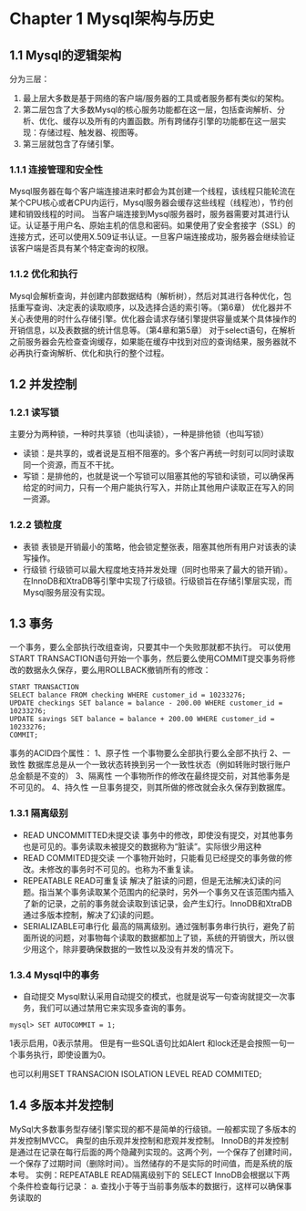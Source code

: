 # Chapter 1 Mysql架构与历史
## 1.1 Mysql的逻辑架构
分为三层：
1. 最上层大多数是基于网络的客户端/服务器的工具或者服务都有类似的架构。
2. 第二层包含了大多数Mysql的核心服务功能都在这一层，包括查询解析、分析、优化、缓存以及所有的内置函数。所有跨储存引擎的功能都在这一层实现：存储过程、触发器、视图等。
3. 第三层就包含了存储引擎。

### 1.1.1 连接管理和安全性
 Mysql服务器在每个客户端连接进来时都会为其创建一个线程，该线程只能轮流在某个CPU核心或者CPU内运行，Mysql服务器会缓存这些线程（线程池），节约创建和销毁线程的时间。
 当客户端连接到Mysql服务器时，服务器需要对其进行认证。认证基于用户名、原始主机的信息和密码。如果使用了安全套接字（SSL）的连接方式，还可以使用X.509证书认证。一旦客户端连接成功，服务器会继续验证该客户端是否具有某个特定查询的权限。

### 1.1.2 优化和执行
Mysql会解析查询，并创建内部数据结构（解析树），然后对其进行各种优化，包括重写查询、决定表的读取顺序，以及选择合适的索引等。（第6章）
优化器并不关心表使用的时什么存储引擎。优化器会请求存储引擎提供容量或某个具体操作的开销信息，以及表数据的统计信息等。（第4章和第5章）
对于select语句，在解析之前服务器会先检查查询缓存，如果能在缓存中找到对应的查询结果，服务器就不必再执行查询解析、优化和执行的整个过程。

## 1.2 并发控制
### 1.2.1 读写锁
主要分为两种锁，一种时共享锁（也叫读锁），一种是排他锁（也叫写锁）
- 读锁：是共享的，或者说是互相不阻塞的。多个客户再统一时刻可以同时读取同一个资源，而互不干扰。
- 写锁：是排他的，也就是说一个写锁可以阻塞其他的写锁和读锁，可以确保再给定的时间力，只有一个用户能执行写入，并防止其他用户读取正在写入的同一资源。

### 1.2.2 锁粒度
- 表锁
表锁是开销最小的策略，他会锁定整张表，阻塞其他所有用户对该表的读写操作。
- 行级锁
行级锁可以最大程度地支持并发处理（同时也带来了最大的锁开销）。在InnoDB和XtraDB等引擎中实现了行级锁。行级锁旨在存储引擎层实现，而Mysql服务层没有实现。

## 1.3 事务
一个事务，要么全部执行改组查询，只要其中一个失败那就都不执行。
可以使用START TRANSACTION语句开始一个事务，然后要么使用COMMIT提交事务将修改的数据永久保存，要么用ROLLBACK撤销所有的修改：
```
START TRANSACTION
SELECT balance FROM checking WHERE customer_id = 10233276;
UPDATE checkings SET balance = balance - 200.00 WHERE customer_id = 10233276;
UPDATE savings SET balance = balance + 200.00 WHERE customer_id = 10233276;
COMMIT;
```

事务的ACID四个属性：
1、原子性
一个事物要么全部执行要么全部不执行
2、一致性
数据库总是从一个一致状态转换到另一个一致性状态（例如转账时银行账户总金额是不变的）
3、隔离性
一个事物所作的修改在最终提交前，对其他事务是不可见的。
4、持久性
一旦事务提交，则其所做的修改就会永久保存到数据库。

### 1.3.1 隔离级别
- READ UNCOMMITTED未提交读
事务中的修改，即使没有提交，对其他事务也是可见的。事务读取未被提交的数据称为“脏读”。实际很少用这种
- READ COMMITED提交读
一个事物开始时，只能看见已经提交的事务做的修改。未修改的事务时不可见的。也称为不重复读。
- REPEATABLE READ可重复读
解决了脏读的问题，但是无法解决幻读的问题。指当某个事务读取某个范围内的纪录时，另外一个事务又在该范围内插入了新的记录，之前的事务就会读取到该记录，会产生幻行。InnoDB和XtraDB通过多版本控制，解决了幻读的问题。
- SERIALIZABLE可串行化
最高的隔离级别。通过强制事务串行执行，避免了前面所说的问题，对事物每个读取的数据都加上了锁，系统的开销很大，所以很少用这个，除非要确保数据的一致性以及没有并发的情况下。

### 1.3.4 Mysql中的事务
- 自动提交
Mysql默认采用自动提交的模式，也就是说写一句查询就提交一次事务，我们可以通过禁用它来实现多查询的事务。
```
mysql> SET AUTOCOMMIT = 1;
```
1表示启用，0表示禁用。
但是有一些SQL语句比如Alert 和lock还是会按照一句一个事务执行，即使设置为0。

也可以利用SET TRANSACION ISOLATION LEVEL READ COMMITED;

## 1.4 多版本并发控制
MySql大多数事务型存储引擎实现的都不是简单的行级锁。一般都实现了多版本的并发控制MVCC。
典型的由乐观并发控制和悲观并发控制。
InnoDB的并发控制是通过在记录在每行后面的两个隐藏列实现的。这两个列，一个保存了创建时间，一个保存了过期时间（删除时间）。当然储存的不是实际的时间值，而是系统的版本号。
实例：REPEATABLE READ隔离级别下的
SELECT
 InnoDB会根据以下两个条件检查每行记录：
 a. 查找小于等于当前事务版本的数据行，这样可以确保事务读取的
